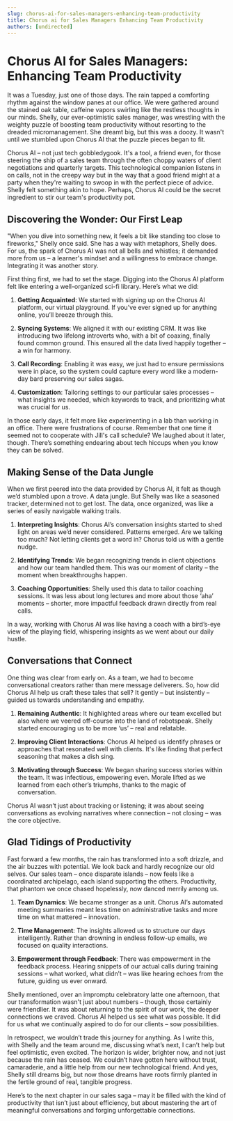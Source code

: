 ```yaml
---
slug: chorus-ai-for-sales-managers-enhancing-team-productivity
title: Chorus ai for Sales Managers Enhancing Team Productivity
authors: [undirected]
---
```



# Chorus AI for Sales Managers: Enhancing Team Productivity

It was a Tuesday, just one of those days. The rain tapped a comforting rhythm against the window panes at our office. We were gathered around the stained oak table, caffeine vapors swirling like the restless thoughts in our minds. Shelly, our ever-optimistic sales manager, was wrestling with the weighty puzzle of boosting team productivity without resorting to the dreaded micromanagement. She dreamt big, but this was a doozy. It wasn't until we stumbled upon Chorus AI that the puzzle pieces began to fit.

Chorus AI – not just tech gobbledygook. It's a tool, a friend even, for those steering the ship of a sales team through the often choppy waters of client negotiations and quarterly targets. This technological companion listens in on calls, not in the creepy way but in the way that a good friend might at a party when they're waiting to swoop in with the perfect piece of advice. Shelly felt something akin to hope. Perhaps, Chorus AI could be the secret ingredient to stir our team's productivity pot.

## Discovering the Wonder: Our First Leap

"When you dive into something new, it feels a bit like standing too close to fireworks," Shelly once said. She has a way with metaphors, Shelly does. For us, the spark of Chorus AI was not all bells and whistles; it demanded more from us – a learner's mindset and a willingness to embrace change. Integrating it was another story.

First thing first, we had to set the stage. Digging into the Chorus AI platform felt like entering a well-organized sci-fi library. Here’s what we did:

1. **Getting Acquainted**: We started with signing up on the Chorus AI platform, our virtual playground. If you’ve ever signed up for anything online, you’ll breeze through this.
   
2. **Syncing Systems**: We aligned it with our existing CRM. It was like introducing two lifelong introverts who, with a bit of coaxing, finally found common ground. This ensured all the data lived happily together – a win for harmony.

3. **Call Recording**: Enabling it was easy, we just had to ensure permissions were in place, so the system could capture every word like a modern-day bard preserving our sales sagas.

4. **Customization**: Tailoring settings to our particular sales processes – what insights we needed, which keywords to track, and prioritizing what was crucial for us.

In those early days, it felt more like experimenting in a lab than working in an office. There were frustrations of course. Remember that one time it seemed not to cooperate with Jill's call schedule? We laughed about it later, though. There’s something endearing about tech hiccups when you know they can be solved.

## Making Sense of the Data Jungle

When we first peered into the data provided by Chorus AI, it felt as though we’d stumbled upon a trove. A data jungle. But Shelly was like a seasoned tracker, determined not to get lost. The data, once organized, was like a series of easily navigable walking trails.

1. **Interpreting Insights**: Chorus AI’s conversation insights started to shed light on areas we’d never considered. Patterns emerged. Are we talking too much? Not letting clients get a word in? Chorus told us with a gentle nudge.

2. **Identifying Trends**: We began recognizing trends in client objections and how our team handled them. This was our moment of clarity – the moment when breakthroughs happen.

3. **Coaching Opportunities**: Shelly used this data to tailor coaching sessions. It was less about long lectures and more about those ‘aha’ moments – shorter, more impactful feedback drawn directly from real calls.

In a way, working with Chorus AI was like having a coach with a bird’s-eye view of the playing field, whispering insights as we went about our daily hustle.

## Conversations that Connect

One thing was clear from early on. As a team, we had to become conversational creators rather than mere message deliverers. So, how did Chorus AI help us craft these tales that sell? It gently – but insistently – guided us towards understanding and empathy.

1. **Remaining Authentic**: It highlighted areas where our team excelled but also where we veered off-course into the land of robotspeak. Shelly started encouraging us to be more ‘us’ – real and relatable.

2. **Improving Client Interactions**: Chorus AI helped us identify phrases or approaches that resonated well with clients. It's like finding that perfect seasoning that makes a dish sing.

3. **Motivating through Success**: We began sharing success stories within the team. It was infectious, empowering even. Morale lifted as we learned from each other’s triumphs, thanks to the magic of conversation.

Chorus AI wasn’t just about tracking or listening; it was about seeing conversations as evolving narratives where connection – not closing – was the core objective.

## Glad Tidings of Productivity

Fast forward a few months, the rain has transformed into a soft drizzle, and the air buzzes with potential. We look back and hardly recognize our old selves. Our sales team – once disparate islands – now feels like a coordinated archipelago, each island supporting the others. Productivity, that phantom we once chased hopelessly, now danced merrily among us.

1. **Team Dynamics**: We became stronger as a unit. Chorus AI’s automated meeting summaries meant less time on administrative tasks and more time on what mattered – innovation.

2. **Time Management**: The insights allowed us to structure our days intelligently. Rather than drowning in endless follow-up emails, we focused on quality interactions.

3. **Empowerment through Feedback**: There was empowerment in the feedback process. Hearing snippets of our actual calls during training sessions – what worked, what didn’t – was like hearing echoes from the future, guiding us ever onward.

Shelly mentioned, over an impromptu celebratory latte one afternoon, that our transformation wasn't just about numbers – though, those certainly were friendlier. It was about returning to the spirit of our work, the deeper connections we craved. Chorus AI helped us see what was possible. It did for us what we continually aspired to do for our clients – sow possibilities.

In retrospect, we wouldn’t trade this journey for anything. As I write this, with Shelly and the team around me, discussing what’s next, I can’t help but feel optimistic, even excited. The horizon is wider, brighter now, and not just because the rain has ceased. We couldn’t have gotten here without trust, camaraderie, and a little help from our new technological friend. And yes, Shelly still dreams big, but now those dreams have roots firmly planted in the fertile ground of real, tangible progress.

Here’s to the next chapter in our sales saga – may it be filled with the kind of productivity that isn’t just about efficiency, but about mastering the art of meaningful conversations and forging unforgettable connections.